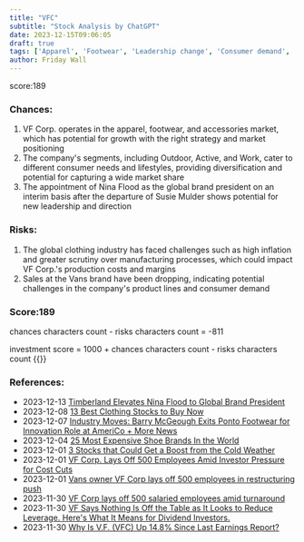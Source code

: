```yaml
---
title: "VFC"
subtitle: "Stock Analysis by ChatGPT"
date: 2023-12-15T09:06:05
draft: true
tags: ['Apparel', 'Footwear', 'Leadership change', 'Consumer demand', 'Market positioning']
author: Friday Wall
---
```


score:189
### Chances:
1. VF Corp. operates in the apparel, footwear, and accessories market, which has potential for growth with the right strategy and market positioning
2. The company's segments, including Outdoor, Active, and Work, cater to different consumer needs and lifestyles, providing diversification and potential for capturing a wide market share
3. The appointment of Nina Flood as the global brand president on an interim basis after the departure of Susie Mulder shows potential for new leadership and direction
### Risks:
1. The global clothing industry has faced challenges such as high inflation and greater scrutiny over manufacturing processes, which could impact VF Corp.'s production costs and margins
2. Sales at the Vans brand have been dropping, indicating potential challenges in the company's product lines and consumer demand
### Score:189
chances characters count - risks characters count = -811

investment score = 1000 + chances characters count - risks characters count
{{<tradingview symbol="NYSE:VFC">}}
### References:
- 2023-12-13 [Timberland Elevates Nina Flood to Global Brand President](https://footwearnews.com/business/executive-moves/timberland-global-brand-president-nina-flood-1203567198/)
- 2023-12-08 [13 Best Clothing Stocks to Buy Now](https://finance.yahoo.com/news/13-best-clothing-stocks-buy-082310535.html)
- 2023-12-07 [Industry Moves: Barry McGeough Exits Ponto Footwear for Innovation Role at AmeriCo + More News](https://footwearnews.com/business/executive-moves/fashion-industry-executive-hires-promotions-live-updates-2023-1203387258/)
- 2023-12-04 [25 Most Expensive Shoe Brands In the World](https://finance.yahoo.com/news/25-most-expensive-shoe-brands-220048210.html)
- 2023-12-01 [3 Stocks that Could Get a Boost from the Cold Weather](https://finance.yahoo.com/news/3-stocks-could-boost-cold-140746480.html)
- 2023-12-01 [VF Corp. Lays Off 500 Employees Amid Investor Pressure for Cost Cuts](https://finance.yahoo.com/m/d80939bf-adcb-3474-a967-4be68761ae25/vf-corp.-lays-off-500.html)
- 2023-12-01 [Vans owner VF Corp lays off 500 employees in restructuring push](https://finance.yahoo.com/news/vans-owner-vf-corp-lays-230856116.html)
- 2023-11-30 [VF Corp lays off 500 salaried employees amid turnaround](https://www.retaildive.com/news/vf-corp-layoffs-500-vans-north-face/701135/)
- 2023-11-30 [VF Says Nothing Is Off the Table as It Looks to Reduce Leverage. Here's What It Means for Dividend Investors.](https://finance.yahoo.com/m/0e32a0ba-c862-3c1d-8df1-af824bd2fbe0/vf-says-nothing-is-off-the.html)
- 2023-11-30 [Why Is V.F. (VFC) Up 14.8% Since Last Earnings Report?](https://finance.yahoo.com/news/why-v-f-vfc-14-163024353.html)


                